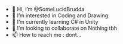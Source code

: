 - 👋 Hi, I’m @SomeLucidBrudda
- 👀 I’m interested in Coding and Drawing
- 🌱 I’m currently learning C# in Unity
- 💞️ I’m looking to collaborate on Nothing tbh
- 📫 How to reach me : dont...

<!---
SomeLucidBrudda/SomeLucidBrudda is a ✨ special ✨ repository because its `README.md` (this file) appears on your GitHub profile.
You can click the Preview link to take a look at your changes.
--->
